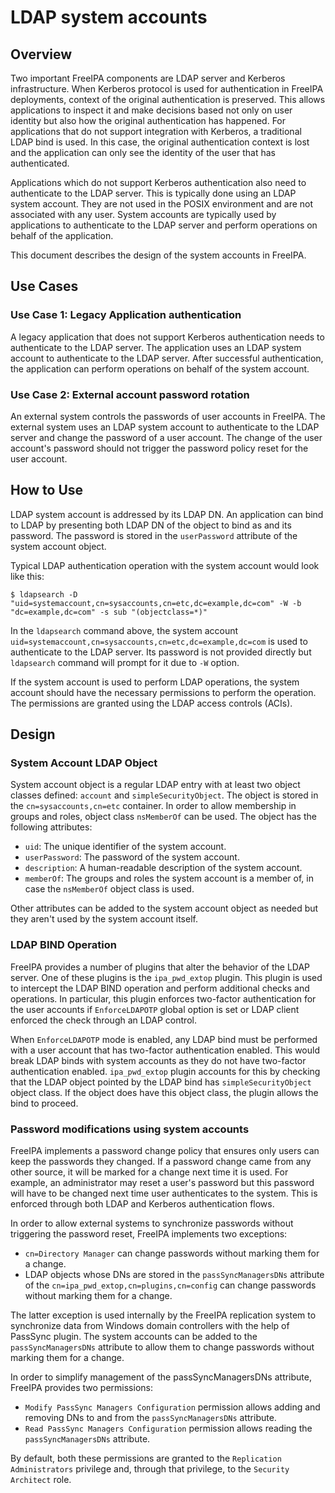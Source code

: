 # LDAP system accounts

## Overview

Two important FreeIPA components are LDAP server and Kerberos infrastructure. When Kerberos protocol is used for authentication in FreeIPA deployments, context of the original authentication is preserved. This allows applications to inspect it and make decisions based not only on user identity but also how the original authentication has happened. For applications that do not support integration with Kerberos, a traditional LDAP bind is used. In this case, the original authentication context is lost and the application can only see the identity of the user that has authenticated.

Applications which do not support Kerberos authentication also need to authenticate to the LDAP server. This is typically done using an LDAP system account. They are not used in the POSIX environment and are not associated with any user. System accounts are typically used by applications to authenticate to the LDAP server and perform operations on behalf of the application.

This document describes the design of the system accounts in FreeIPA.

## Use Cases

### Use Case 1: Legacy Application authentication

A legacy application that does not support Kerberos authentication needs to authenticate to the LDAP server. The application uses an LDAP system account to authenticate to the LDAP server. After successful authentication, the application can perform operations on behalf of the system account.

### Use Case 2: External account password rotation

An external system controls the passwords of user accounts in FreeIPA. The external system uses an LDAP system account to authenticate to the LDAP server and change the password of a user account. The change of the user account's password should not trigger the password policy reset for the user account.

## How to Use

LDAP system account is addressed by its LDAP DN. An application can bind to LDAP by presenting both LDAP DN of the object to bind as and its password. The password is stored in the `userPassword` attribute of the system account object.

Typical LDAP authentication operation with the system account would look like this:

```
$ ldapsearch -D "uid=systemaccount,cn=sysaccounts,cn=etc,dc=example,dc=com" -W -b "dc=example,dc=com" -s sub "(objectclass=*)"
```

In the `ldapsearch` command above, the system account `uid=systemaccount,cn=sysaccounts,cn=etc,dc=example,dc=com` is used to authenticate to the LDAP server. Its password is not provided directly but `ldapsearch` command will prompt for it due to `-W` option.

If the system account is used to perform LDAP operations, the system account should have the necessary permissions to perform the operation. The permissions are granted using the LDAP access controls (ACIs).

## Design

### System Account LDAP Object

System account object is a regular LDAP entry with at least two object classes defined: `account` and `simpleSecurityObject`. The object is stored in the `cn=sysaccounts,cn=etc` container. In order to allow membership in groups and roles, object class `nsMemberOf` can be used. The object has the following attributes:

- `uid`: The unique identifier of the system account.
- `userPassword`: The password of the system account.
- `description`: A human-readable description of the system account.
- `memberOf`: The groups and roles the system account is a member of, in case the `nsMemberOf` object class is used.

Other attributes can be added to the system account object as needed but they aren't used by the system account itself.

### LDAP BIND Operation

FreeIPA provides a number of plugins that alter the behavior of the LDAP server. One of these plugins is the `ipa_pwd_extop` plugin. This plugin is used to intercept the LDAP BIND operation and perform additional checks and operations. In particular, this plugin enforces two-factor authentication for the user accounts if `EnforceLDAPOTP` global option is set or LDAP client enforced the check through an LDAP control.

When `EnforceLDAPOTP` mode is enabled, any LDAP bind must be performed with a user account that has two-factor authentication enabled. This would break LDAP binds with system accounts as they do not have two-factor authentication enabled. `ipa_pwd_extop` plugin accounts for this by checking that the LDAP object pointed by the LDAP bind has `simpleSecurityObject` object class. If the object does have this object class, the plugin allows the bind to proceed.

### Password modifications using system accounts

FreeIPA implements a password change policy that ensures only users can keep the passwords they changed. If a password change came from any other source, it will be marked for a change next time it is used. For example, an administrator may reset a user's password but this password will have to be changed next time user authenticates to the system. This is enforced through both LDAP and Kerberos authentication flows.

In order to allow external systems to synchronize passwords without triggering the password reset, FreeIPA implements two exceptions:
- `cn=Directory Manager` can change passwords without marking them for a change.
- LDAP objects whose DNs are stored in the `passSyncManagersDNs` attribute of the `cn=ipa_pwd_extop,cn=plugins,cn=config` can change passwords without marking them for a change.

The latter exception is used internally by the FreeIPA replication system to synchronize data from Windows domain controllers with the help of PassSync plugin. The system accounts can be added to the `passSyncManagersDNs` attribute to allow them to change passwords without marking them for a change.

In order to simplify management of the passSyncManagersDNs attribute, FreeIPA provides two permissions:
- `Modify PassSync Managers Configuration` permission allows adding and removing DNs to and from the `passSyncManagersDNs` attribute.
- `Read PassSync Managers Configuration` permission allows reading the `passSyncManagersDNs` attribute.

By default, both these permissions are granted to the `Replication Administrators` privilege and, through that privilege, to the `Security Architect` role.
